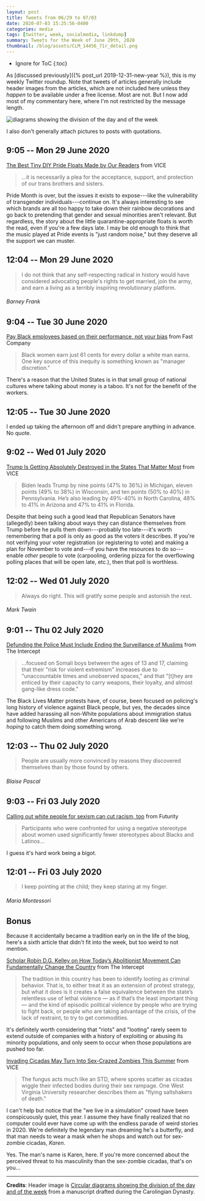```yaml
---
layout: post
title: Tweets from 06/29 to 07/03
date: 2020-07-03 15:25:56-0400
categories: media
tags: [twitter, week, socialmedia, linkdump]
summary: Tweets for the Week of June 29th, 2020
thumbnail: /blog/assets/CLM_14456_71r_detail.png
---
```


* Ignore for ToC
{:toc}

As [discussed previously]({% post_url 2019-12-31-new-year %}), this is my weekly Twitter roundup.  Note that tweets of articles generally include header images from the articles, which are not included here unless they *happen* to be available under a free license.  Most are not.  But I now add most of my commentary here, where I'm not restricted by the message length.

![diagrams showing the division of the day and of the week](/blog/assets/CLM_14456_71r_detail.png "diagrams showing the division of the day and of the week")

I also don't generally attach pictures to posts with quotations.

## 9:05 -- Mon 29 June 2020

[<i class="fab fa-twitter-square"></i>](https://jcolag.github.io/twitter/1277588880997273601) [The Best Tiny DIY Pride Floats Made by Our Readers](https://www.vice.com/en_us/article/ep4pz7/the-best-tiny-diy-pride-floats-made-by-our-readers) from VICE

 > ...it is necessarily a plea for the acceptance, support, and protection of our trans brothers and sisters.

Pride Month is over, but the issues it exists to expose---like the vulnerability of transgender individuals---continue on.  It's always interesting to see which brands are all too happy to take down their rainbow decorations and go back to pretending that gender and sexual minorities aren't relevant.  But regardless, the story about the little quarantine-appropriate floats is worth the read, even if you're a few days late.  I may be old enough to think that the music played at Pride events is "just random noise," but they deserve all the support we can muster.

## 12:04 -- Mon 29 June 2020

[<i class="fab fa-twitter"></i>](https://jcolag.github.io/twitter/1277633927637688321)

 > I do not think that any self-respecting radical in history would have considered advocating people's rights to get married, join the army, and earn a living as a terribly inspiring revolutionary platform.

###### Barney Frank

## 9:04 -- Tue 30 June 2020

[<i class="fab fa-twitter-square"></i>](https://jcolag.github.io/twitter/1277951017108205568) [Pay Black employees based on their performance, not your bias](https://www.fastcompany.com/90520541/pay-black-employees-based-on-their-performance-not-your-bias) from Fast Company

 > Black women earn just 61 cents for every dollar a white man earns. One key source of this inequity is something known as "manager discretion."

There's a reason that the United States is in that small group of national cultures where talking about money is a taboo.  It's not for the benefit of the workers.

## 12:05 -- Tue 30 June 2020

I ended up taking the afternoon off and didn't prepare anything in advance.  No quote.

## 9:02 -- Wed 01 July 2020

[<i class="fab fa-twitter-square"></i>](https://jcolag.github.io/twitter/1278312901519040512) [Trump Is Getting Absolutely Destroyed in the States That Matter Most](https://www.vice.com/en_us/article/m7j7v4/trump-is-getting-absolutely-destroyed-in-the-states-that-matter-most) from VICE

 > Biden leads Trump by nine points (47% to 36%) in Michigan, eleven points (49% to 38%) in Wisconsin, and ten points (50% to 40%) in Pennsylvania. He’s also leading by 49%-40% in North Carolina, 48% to 41% in Arizona and 47% to 41% in Florida.

Despite that being such a good lead that Republican Senators have (allegedly) been talking about ways they can distance themselves from Trump before he pulls them down---probably too late---it's worth remembering that a poll is only as good as the voters it describes.  If you're not verifying your voter registration (or registering to vote) and making a plan for November to vote and---if you have the resources to do so---enable *other* people to vote (carpooling, ordering pizza for the overflowing polling places that will be open late, etc.), then that poll is worthless.

## 12:02 -- Wed 01 July 2020

[<i class="fab fa-twitter"></i>](https://jcolag.github.io/twitter/1278358200400719875)

 > Always do right. This will gratify some people and astonish the rest.

###### Mark Twain

## 9:01 -- Thu 02 July 2020

[<i class="fab fa-twitter-square"></i>](https://jcolag.github.io/twitter/1278675037847838720) [Defunding the Police Must Include Ending the Surveillance of Muslims](https://theintercept.com/2020/06/25/defund-police-dhs-cve-program/) from The Intercept

 > ...focused on Somali boys between the ages of 13 and 17, claiming that their "risk for violent extremism" increases due to "unaccountable times and unobserved spaces," and that "[t]hey are enticed by their capacity to carry weapons, their loyalty, and almost gang-like dress code."

The Black Lives Matter protests have, of course, been focused on policing's long history of violence against Black people, but yes, the decades since have added harassing all non-White populations about immigration status and following Muslims and other Americans of Arab descent like we're *hoping* to catch them doing something wrong.

## 12:03 -- Thu 02 July 2020

[<i class="fab fa-twitter"></i>](https://jcolag.github.io/twitter/1278720839857438722)

 > People are usually more convinced by reasons they discovered themselves than by those found by others.

###### Blaise Pascal

## 9:03 -- Fri 03 July 2020

[<i class="fab fa-twitter-square"></i>](https://jcolag.github.io/twitter/1279037928950423554) [Calling out white people for sexism can cut racism, too](https://www.futurity.org/confronting-prejudice-racism-sexism-2393422/) from Futurity

 > Participants who were confronted for using a negative stereotype about women used significantly fewer stereotypes about Blacks and Latinos...

I guess it's hard work being a bigot.

## 12:01 -- Fri 03 July 2020

[<i class="fab fa-twitter"></i>](https://jcolag.github.io/twitter/1279082724150648833)

 > I keep pointing at the child; they keep staring at my finger.

###### Maria Montessori

## Bonus

Because it accidentally became a tradition early on in the life of the blog, here's a sixth article that didn't fit into the week, but too weird to not mention.

<i class="fas fa-square"></i> [Scholar Robin D.G. Kelley on How Today’s Abolitionist Movement Can Fundamentally Change the Country](https://theintercept.com/2020/06/27/robin-dg-kelley-intercepted/) from The Intercept

 > The tradition in this country has been to identify looting as criminal behavior. That is, to either treat it as an extension of protest strategy, but what it does is it creates a false equivalence between the state’s relentless use of lethal violence — as if that’s the least important thing — and the kind of episodic political violence by people who are trying to fight back, or people who are taking advantage of the crisis, of the lack of restraint, to try to get commodities.

It's definitely worth considering that "riots" and "looting" rarely seem to extend outside of companies with a history of exploiting or abusing its minority populations, and only seem to occur when those populations are pushed too far.

<i class="fas fa-square"></i> [Invading Cicadas May Turn Into Sex-Crazed Zombies This Summer](https://www.vice.com/en_us/article/xg8gwz/invading-cicadas-may-turn-into-sex-crazed-zombies-this-summer) from VICE

 > The fungus acts much like an STD, where spores scatter as cicadas wiggle their infected bodies during their sex rampage. One West Virginia University researcher describes them as "flying saltshakers of death."

I can't help but notice that the "we live in a simulation" crowd have been conspicuously quiet, this year.  I assume they have finally realized that no computer could ever have come up with the endless parade of weird stories in 2020.  We're definitely the legendary man dreaming he's a butterfly, and that man needs to wear a mask when he shops and watch out for sex-zombie cicadas, *Karen*.

Yes.  The man's name is Karen, here.  If you're more concerned about the perceived threat to his masculinity than the sex-zombie cicadas, that's on you...

* * *

**Credits**:  Header image is [Circular diagrams showing the division of the day and of the week](https://en.wikipedia.org/wiki/Week#/media/File:CLM_14456_71r_detail.jpg) from a manuscript drafted during the Carolingian Dynasty.
